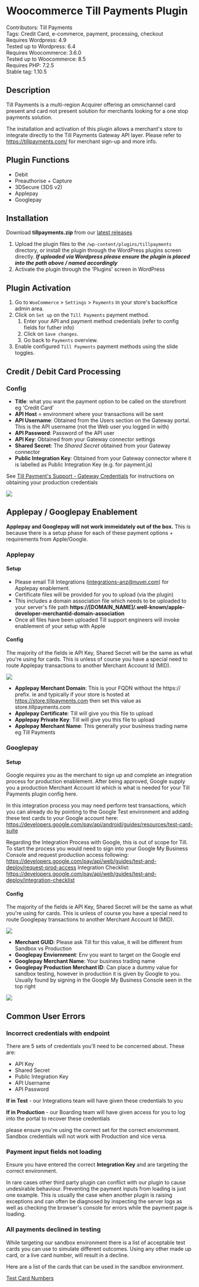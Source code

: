 # Woocommerce Till Payments Plugin

Contributors: Till Payments\
Tags: Credit Card, e-commerce, payment, processing, checkout\
Requires Wordpress: 4.9\
Tested up to Wordpress: 6.4\
Requires Woocommerce: 3.6.0\
Tested up to Woocommerce: 8.5\
Requires PHP: 7.2.5\
Stable tag: 1.10.5

## Description

Till Payments is a multi-region Acquirer offering an omnichannel card present and card not present solution for merchants looking for a one stop payments solution.

The installation and activation of this plugin allows a merchant's store to integrate directly to the Till Payments Gateway API layer.
Please refer to https://tillpayments.com/ for merchant sign-up and more info.

## Plugin Functions

- Debit
- Preauthorise + Capture
- 3DSecure (3DS v2)
- Applepay
- Googlepay

## Installation

Download **tillpayments.zip** from our [latest releases](https://github.com/tillpayments/woocommerce-plugin/releases/latest)

1. Upload the plugin files to the `/wp-content/plugins/tillpayments` directory, or install the plugin through the WordPress plugins screen directly.
   **_If uploaded via Wordpress please ensure the plugin is placed into the path above / named accordingly_**
1. Activate the plugin through the 'Plugins' screen in WordPress

## Plugin Activation

1. Go to `WooCommerce` > `Settings` > `Payments` in your store's backoffice admin area.
1. Click on `Set up` on the `Till Payments` payment method.
   1. Enter your API and payment method credentials (refer to config fields for futher info)
   1. Click on `Save changes`.
   1. Go back to `Payments` overview.
1. Enable configured `Till Payments` payment methods using the slide toggles.

## Credit / Debit Card Processing

### Config

- **Title**: what you want the payment option to be called on the storefront eg 'Credit Card'
- **API Host** = environment where your transactions will be sent
- **API Username**: Obtained from the Users section on the Gateway portal. This is the API username (not the Web user you logged in with)
- **API Password**: Password of the API user
- **API Key**: Obtained from your Gateway connector settings
- **Shared Secret**: The _Shared Secret_ obtained from your Gateway connector
- **Public Integration Key**: Obtained from your Gateway connector where it is labelled as Public Integration Key (e.g. for payment.js)

See [Till Payment's Support - Gateway Credentials](https://support.tillpayments.com/hc/en-us/articles/6694543251215-Till-Payments-Gateway-Credentials) for instructions on obtaining your production credentials

![](./config_screenshot.png)

## Applepay / Googlepay Enablement

**Applepay and Googlepay will not work immeidately out of the box.**
This is because there is a setup phase for each of these payment options + requirements from Apple/Google.

### Applepay

#### Setup

- Please email Till Integrations (integrations-anz@nuvei.com) for Applepay enablement.
- Certificate files will be provided for you to upload (via the plugin)
- This includes a domain association file which needs to be uploaded to your server's file path **https://[DOMAIN_NAME]/.well-known/apple-developer-merchantid-domain-association**
- Once all files have been uploaded Till support engineers will invoke enablement of your setup with Apple

#### Config

The majority of the fields ie API Key, Shared Secret will be the same as what you're using for cards. This is unless of course you have a special need to route Applepay transactions to another Merchant Account Id (MID).

![](./config_screen_apple.png)

- **Applepay Merchant Domain**: This is your FQDN without the https:// prefix. ie and typically if your store is hosted at https://store.tillpayments.com then set this value as store.tillpayments.com
- **Applepay Certificate**: Till will give you this file to upload
- **Applepay Private Key**: Till will give you this file to upload
- **Applepay Merchant Name**: This generally your business trading name eg Till Payments

### Googlepay

#### Setup

Google requires you as the merchant to sign up and complete an integration process for production enablement. After being approved, Google supply you a production Merchant Account Id which is what is needed for your Till Payments plugin config here.

In this integration process you may need perform test transactions, which you can already do by pointing to the Google Test environment and adding these test cards to your Google account here:
https://developers.google.com/pay/api/android/guides/resources/test-card-suite

Regarding the Integration Process with Google, this is out of scope for Till. To start the process you would need to sign into your Google My Business Console and request production access following:
https://developers.google.com/pay/api/web/guides/test-and-deploy/request-prod-access
Integration Checklist:
https://developers.google.com/pay/api/web/guides/test-and-deploy/integration-checklist

#### Config

The majority of the fields ie API Key, Shared Secret will be the same as what you're using for cards. This is unless of course you have a special need to route Googlepay transactions to another Merchant Account Id (MID).

![](./config_screen_google.png)

- **Merchant GUID**: Please ask Till for this value, it will be different from Sandbox vs Production
- **Googlepay Enviornment**: Env you want to target on the Google end
- **Googlepay Merchant Name**: Your business trading name
- **Googlepay Production Merchant ID**: Can place a dummy value for sandbox testing, however in production it is given by Google to you. Usually found by signing in the Google My Business Console seen in the top right

![](./google_mid.png)

## Common User Errors

### Incorrect credentials with endpoint

There are 5 sets of credentials you'll need to be concerned about.
These are:

- API Key
- Shared Secret
- Public Integration Key
- API Username
- API Password

**If in Test** - our Integrations team will have given these credentials to you

**If in Production** - our Boarding team will have given access for you to log into the portal to recover these credentials

please ensure you're using the correct set for the correct enviornment. Sandbox credentials will not work with Production and vice versa.

### Payment input fields not loading

Ensure you have entered the correct **Integration Key** and are targeting the correct environment.

In rare cases other third party plugin can conflict with our plugin to cause undesirable behaviour. Preventing the payment inputs from loading is just one example. This is usually the case when another plugin is raising exceptions and can often be diagnosed by inspecting the server logs as well as checking the browser's console for errors while the payment page is loading.

### All payments declined in testing

While targeting our sandbox environment there is a list of acceptable test cards you can use to simulate different outcomes. Using any other made up card, or a live card number, will result in a decline.

Here are a list of the cards that can be used in the sandbox environment.

[Test Card Numbers](https://gateway.tillpayments.com/documentation/connectors#simulator-testing-connector-test-data)
